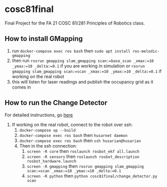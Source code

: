 # cosc81final
Final Project for the FA 21 COSC 81/281 Principles of Robotics class.



## How to install GMapping
1. run `docker-compose exec ros bash` then `sudo apt install ros-melodic-gmapping`
2. then run `rosrun gmapping slam_gmapping scan:=base_scan _xmax:=10 _ymax:=10 _delta:=0.1` if you are working in simulation or `rosrun gmapping slam_gmapping scan:=scan _xmax:=10 _ymax:=10 _delta:=0.1` if working on the real robot
3. this will listen for laser readings and publish the occupancy grid as it comes in

## How to run the Change Detector
For detailed instructions, go [here](https://www.overleaf.com/project/5da4b7b87a7dd90001b4618a)
1. If working on the real robot, connect to the robot over ssh:
   1. `docker-compose up --build`
   2. `docker-compose exec ros bash` then `husarnet daemon`
   3. `docker-compose exec ros bash` then `ssh husarian@husarian`
   4. Then in the ssh connection:
      1. `screen -R core` then `roslaunch rosbot_ekf all.launch`
      2. `screen -R sensors` then `roslaunch rosbot_description rosbot_hardware.launch`
      3. `screen -R gmapping` then `rosrun gmapping slam_gmapping scan:=scan _xmax:=10 _ymax:=10 _delta:=0.1`
      4. `screen -R python` then `python cosc81final/change_detector.py scan`

